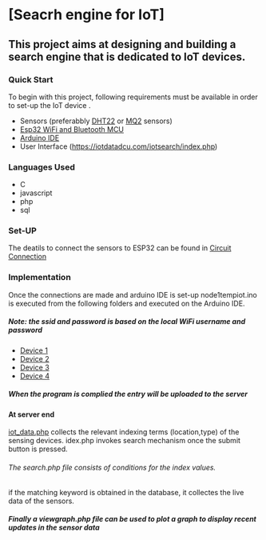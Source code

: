 # [Seacrh engine for IoT]
## This project aims at designing and building a search engine that is dedicated to IoT devices. 
### Quick Start
To begin with this project, following requirements must be available in order to set-up the IoT device .
* Sensors (preferabbly [DHT22](https://www.waveshare.com/wiki/DHT22_Temperature-Humidity_Sensor) or [MQ2](https://wiki.seeedstudio.com/Grove-Gas_Sensor-MQ2/) sensors)
* [Esp32 WiFi and Bluetooth MCU](https://en.wikipedia.org/wiki/ESP32)
* [Arduino IDE](https://randomnerdtutorials.com/installing-the-esp32-board-in-arduino-ide-windows-instructions/)
* User Interface (https://iotdatadcu.com/iotsearch/index.php)

### Languages Used
* C
* javascript
* php
* sql

###  Set-UP
The deatils to connect the sensors to ESP32 can be found in [Circuit Connection](https://github.com/sudharshini-suresh/Search-Engine-For-IoT/blob/44120c0a770143a58faeb597308112301018c1ca/connection.pdf)

### Implementation
Once the connections are made and arduino IDE is set-up
node1tempiot.ino is executed from the following folders and executed on the Arduino IDE.
##### _Note: the ssid and password is based on the local WiFi username and password_
* [Device 1](https://github.com/sudharshini-suresh/Search-Engine-For-IoT/blob/44120c0a770143a58faeb597308112301018c1ca/nodes/device1/node1tempiot/node1tempiot.ino)
* [Device 2](https://github.com/sudharshini-suresh/Search-Engine-For-IoT/blob/44120c0a770143a58faeb597308112301018c1ca/nodes/device2/node1tempiot/node1tempiot.ino)
* [Device 3](https://github.com/sudharshini-suresh/Search-Engine-For-IoT/blob/44120c0a770143a58faeb597308112301018c1ca/nodes/device3/node1tempiot/node1tempiot.ino)
* [Device 4](https://github.com/sudharshini-suresh/Search-Engine-For-IoT/blob/44120c0a770143a58faeb597308112301018c1ca/nodes/device4/node1tempiot/node1tempiot.ino)
##### When the program is complied the entry will be uploaded to the server
#### At server end
[iot_data.php](https://github.com/sudharshini-suresh/Search-Engine-For-IoT/blob/44120c0a770143a58faeb597308112301018c1ca/IOTdevice/iot_data.php) collects the relevant indexing terms (location,type) of the sensing devices.
idex.php invokes search mechanism once the submit button is pressed. 
###### The search.php file consists of conditions for the index values.
if the matching keyword is obtained in the database, it collectes the live data of the sensors.

##### Finally a viewgraph.php file can be used to plot a graph to display recent updates in the sensor data 
